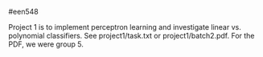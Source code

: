 #een548

Project 1 is to implement perceptron learning and investigate linear vs.
polynomial classifiers. See project1/task.txt or project1/batch2.pdf. For the
PDF, we were group 5.
